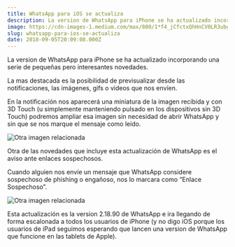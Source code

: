 ```yaml
---
title: WhatsApp para iOS se actualiza
description: La version de WhatsApp para iPhone se ha actualizado incorporando una serie de pequeñas pero interesantes novedades.
image: https://cdn-images-1.medium.com/max/800/1*f4_jCfctxQhHnCV0LR3ubg.jpeg
slug: whatsapp-para-ios-se-actualiza
date: 2018-09-05T20:09:08.000Z
---
```


La version de WhatsApp para iPhone se ha actualizado incorporando una serie de pequeñas pero interesantes novedades.

La mas destacada es la posibilidad de previsualizar desde las notificaciones, las imágenes, gifs o videos que nos envíen.

En la notificación nos aparecerá una miniatura de la imagen recibida y con 3D Touch (u simplemente manteniendo pulsado en los dispositivos sin 3D Touch) podremos ampliar esa imagen sin necesidad de abrir WhatsApp y sin que se nos marque el mensaje como leído.

![Otra imagen relacionada](https://cdn-images-1.medium.com/max/800/0*eFsrUOYRsdGogKBo)

Otra de las novedades que incluye esta actualización de WhatsApp es el aviso ante enlaces sospechosos.

Cuando alguien nos envíe un mensaje que WhatsApp considere sospechoso de phishing o engañoso, nos lo marcara como “Enlace Sospechoso”.

![Otra imagen relacionada](https://cdn-images-1.medium.com/max/800/0*IS5QchJOJnqZvKJG)

Esta actualización es la version 2.18.90 de WhatsApp e ira llegando de forma escalonada a todos los usuarios de iPhone (y no digo iOS porque los usuarios de iPad seguimos esperando que lancen una version de WhatsApp que funcione en las tablets de Apple).
